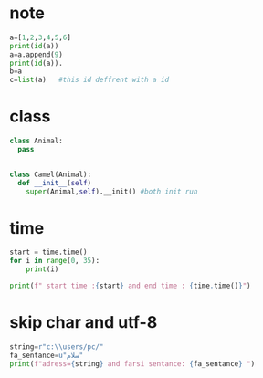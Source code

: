 # note 

```python
a=[1,2,3,4,5,6]
print(id(a))
a=a.append(9)
print(id(a)).
b=a      
c=list(a)   #this id deffrent with a id

```
# class

```python
class Animal:
  pass
  

class Camel(Animal):
  def __init__(self)
    super(Animal,self).__init() #both init run    
```

# time

```python
start = time.time()
for i in range(0, 35):
    print(i)

print(f" start time :{start} and end time : {time.time()}")

```
# skip char   and utf-8

```python
string=r"c:\\users/pc/"
fa_sentance=u"سلام"
print(f"adress={string} and farsi sentance: {fa_sentance} ")
```
